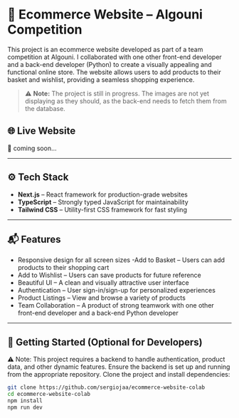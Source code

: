 # 🛒 Ecommerce Website – Algouni Competition

This project is an ecommerce website developed as part of a team competition at Algouni. I collaborated with one other front-end developer and a back-end developer (Python) to create a visually appealing and functional online store. The website allows users to add products to their basket and wishlist, providing a seamless shopping experience.

> ⚠️ **Note:** The project is still in progress. The images are not yet displaying as they should, as the back-end needs to fetch them from the database.

## 🌐 Live Website

🔗 coming soon...

---

## ⚙️ Tech Stack

- **Next.js** – React framework for production-grade websites
- **TypeScript** – Strongly typed JavaScript for maintainability
- **Tailwind CSS** – Utility-first CSS framework for fast styling

---

## 📬 Features

- Responsive design for all screen sizes
-Add to Basket – Users can add products to their shopping cart
- Add to Wishlist – Users can save products for future reference
- Beautiful UI – A clean and visually attractive user interface
- Authentication – User sign-in/sign-up for personalized experiences
- Product Listings – View and browse a variety of products
- Team Collaboration – A product of strong teamwork with one other front-end developer and a back-end Python developer

---

## 🚀 Getting Started (Optional for Developers)
⚠️ Note: This project requires a backend to handle authentication, product data, and other dynamic features. Ensure the backend is set up and running from the appropriate repository.
Clone the project and install dependencies:

```bash
git clone https://github.com/sergiojaa/ecommerce-website-colab
cd ecommerce-website-colab
npm install
npm run dev
